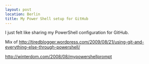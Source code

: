 ```yaml
---
layout: post
location: Berlin
title: My Power Shell setup for GitHub
---
```


I just felt like sharing my PowerShell configuration for GitHub.

Mix of
http://tiredblogger.wordpress.com/2009/08/21/using-git-and-everything-else-through-powershell/

http://winterdom.com/2008/08/mypowershellprompt